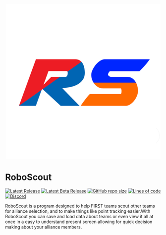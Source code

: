 <p align="center">
  <img width="500px" src="Assets/Sprites/RS Logo.png">
</p>

# RoboScout

[![Latest Release](https://img.shields.io/badge/dynamic/json?color=%230026ff&label=Release%20Version&query=%24.LatestVersion&url=https%3%2F%2Falphawarestudios.com%2FData%2FRoboScout)](https://alphawarestudios.com/Downloads)
[![Latest Beta Release](https://img.shields.io/badge/dynamic/json?color=%23ff6a00&label=Beta%20Version&query=%24.LatestBetaVersion&url=https%3%2F%2Falphawarestudios.com%2FData%2FRoboScout)](https://alphawarestudios.com/Downloads)
[![GitHub repo size](https://img.shields.io/github/repo-size/AlphaWare-Studios/RoboScout?label=Repository%20Size)](https://github.com/AlphaWare-Studios/RoboScout)
[![Lines of code](https://img.shields.io/tokei/lines/github/AlphaWare-Studios/RoboScout?label=Lines%20of%20Code)](https://github.com/AlphaWare-Studios/RoboScout)
[![Discord](https://img.shields.io/discord/815672460283346945?color=5865F2&label=Discord&logo=Discord)](https://discord.gg/2rfXFMK3xG)

RoboScout is a program designed to help FIRST teams scout other teams for alliance selection, and to make things like point tracking easier.​ With RoboScout you can save and load data about teams or even view it all at once in a easy to understand present screen allowing for quick decision making about your alliance members.
